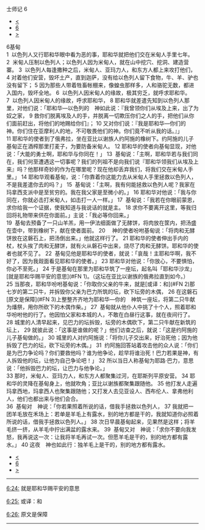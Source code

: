 ﻿





 士师记 6




* [<](bible/JDG05.md)
* [6](bible/JDG.md)
* [>](bible/JDG07.md)



 
6基甸  
1  以色列人又行耶和华眼中看为恶的事，耶和华就把他们交在米甸人手里七年。 
2  米甸人压制以色列人；以色列人因为米甸人，就在山中挖穴、挖洞、建造营寨。 
3  以色列人每逢撒种之后，米甸人、亚玛力人，和东方人都上来攻打他们， 
4 对着他们安营，毁坏土产，直到迦萨，没有给以色列人留下食物，牛、羊、驴也没有留下； 
5 因为那些人带着牲畜帐棚来，像蝗虫那样多，人和骆驼无数，都进入国内，毁坏全地。 
6  以色列人因米甸人的缘故，极其穷乏，就呼求耶和华。  
7  以色列人因米甸人的缘故，呼求耶和华， 
8 耶和华就差遣先知到以色列人那里，对他们说：「耶和华—以色列的　神如此说：『我曾领你们从埃及上来，出了为奴之家， 
9 救你们脱离埃及人的手，并脱离一切欺压你们之人的手，把他们从你们面前赶出，将他们的地赐给你们』； 
10 又对你们说：『我是耶和华—你们的　神。你们住在亚摩利人的地，不可敬畏他们的神。你们竟不听从我的话。』」  
11 耶和华的使者到了俄弗拉，坐在亚比以谢族人约阿施的橡树下。约阿施的儿子基甸正在酒榨那里打麦子，为要防备米甸人。 
12 耶和华的使者向基甸显现，对他说：「大能的勇士啊，耶和华与你同在！」 
13  基甸说：「主啊，耶和华若与我们同在，我们何至遭遇这一切事呢？我们的列祖不是向我们说『耶和华领我们从埃及上来』吗？他那样奇妙的作为在哪里呢？现在他却丢弃我们，将我们交在米甸人手里。」 
14 耶和华观看基甸，说：「你靠着你这能力去从米甸人手里拯救以色列人，不是我差遣你去的吗？」 
15  基甸说：「主啊，我有何能拯救以色列人呢？我家在玛拿西支派中是至贫穷的。我在我父家是至微小的。」 
16 耶和华对他说：「我与你同在，你就必击打米甸人，如击打一人一样。」 
17  基甸说：「我若在你眼前蒙恩，求你给我一个证据，使我知道与我说话的就是主。 
18 求你不要离开这里，等我归回将礼物带来供在你面前。」主说：「我必等你回来。」  
19  基甸去预备了一只山羊羔，用一伊法细面做了无酵饼，将肉放在筐内，把汤盛在壶中，带到橡树下，献在使者面前。 
20 　神的使者吩咐基甸说：「将肉和无酵饼放在这磐石上，把汤倒出来。」他就这样行了。 
21 耶和华的使者伸出手内的杖，杖头挨了肉和无酵饼，就有火从磐石中出来，烧尽了肉和无酵饼。耶和华的使者也就不见了。 
22  基甸见他是耶和华的使者，就说：「哀哉！主耶和华啊，我不好了，因为我觌面看见耶和华的使者。」 
23 耶和华对他说：「你放心，不要惧怕，你必不至死。」 
24 于是基甸在那里为耶和华筑了一座坛，起名叫「耶和华沙龙」[就是耶和华赐平安的意思](#FN
1)。（这坛在亚比以谢族的俄弗拉直到如今。）  
25 当那夜，耶和华吩咐基甸说：「你取你父亲的牛来，就是[或译：和](#FN
2)那七岁的第二只牛，并拆毁你父亲为巴力所筑的坛，砍下坛旁的木偶， 
26 在这磐石[原文是保障](#FN
3)上整整齐齐地为耶和华—你的　神筑一座坛，将第二只牛献为燔祭，用你所砍下的木偶作柴。」 
27  基甸就从他仆人中挑了十个人，照着耶和华吩咐他的行了。他因怕父家和本城的人，不敢在白昼行这事，就在夜间行了。  
28 城里的人清早起来，见巴力的坛拆毁，坛旁的木偶砍下，第二只牛献在新筑的坛上， 
29 就彼此说：「这事是谁做的呢？」他们访查之后，就说：「这是约阿施的儿子基甸做的。」 
30 城里的人对约阿施说：「将你儿子交出来，好治死他；因为他拆毁了巴力的坛，砍下坛旁的木偶。」 
31  约阿施回答站着攻击他的众人说：「你们是为巴力争论吗？你们要救他吗？谁为他争论，趁早将谁治死！巴力若果是神，有人拆毁他的坛，让他为自己争论吧！」 
32 所以当日人称基甸为耶路·巴力，意思说：「他拆毁巴力的坛，让巴力与他争论。」  
33 那时，米甸人、亚玛力人，和东方人都聚集过河，在耶斯列平原安营。 
34 耶和华的灵降在基甸身上，他就吹角；亚比以谢族都聚集跟随他。 
35 他打发人走遍玛拿西地，玛拿西人也聚集跟随他；又打发人去见亚设人、西布伦人、拿弗他利人，他们也都出来与他们会合。  
36  基甸对　神说：「你若果照着所说的话，借我手拯救以色列人， 
37 我就把一团羊毛放在禾场上：若单是羊毛上有露水，别的地方都是干的，我就知道你必照着所说的话，借我手拯救以色列人。」 
38 次日早晨基甸起来，见果然是这样；将羊毛挤一挤，从羊毛中拧出满盆的露水来。 
39  基甸又对　神说：「求你不要向我发怒，我再说这一次：让我将羊毛再试一次。但愿羊毛是干的，别的地方都有露水。」 
40 这夜　神也如此行：独羊毛上是干的，别的地方都有露水。 
* [<](bible/JDG05.md)
* [6](bible/JDG.md)
* [>](bible/JDG07.md)





---


[6:24:](#V24)
就是耶和华赐平安的意思


[6:25:](#V25)
或译：和


[6:26:](#V26)
原文是保障




---










